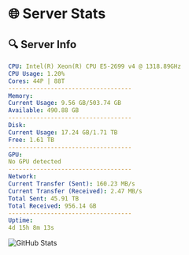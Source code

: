 # 🌐 Server Stats
## 🔍 Server Info
```yaml
CPU: Intel(R) Xeon(R) CPU E5-2699 v4 @ 1318.89GHz
CPU Usage: 1.20%
Cores: 44P | 88T
-----------------------------------
Memory:
Current Usage: 9.56 GB/503.74 GB
Available: 490.88 GB
-----------------------------------
Disk:
Current Usage: 17.24 GB/1.71 TB
Free: 1.61 TB
-----------------------------------
GPU:
No GPU detected
-----------------------------------
Network:
Current Transfer (Sent): 160.23 MB/s
Current Transfer (Received): 2.47 MB/s
Total Sent: 45.91 TB
Total Received: 956.14 GB
-----------------------------------
Uptime:
4d 15h 8m 13s
```
![GitHub Stats](https://img.shields.io/badge/Updated-2025-02-12_13:51:31-blue)